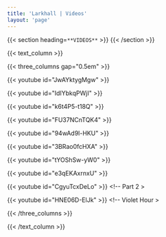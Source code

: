 ```yaml
---
title: 'Larkhall | Videos'
layout: 'page'
---
```


{{< section heading=`**VIDEOS**` >}}
{{< /section >}}

{{< text_column >}}

{{< three_columns gap="0.5em" >}}

{{< youtube id="JwAYktygMgw" >}} <!-- Overview -->

{{< youtube id="IdIYbkqPWjI" >}} <!-- TOF -->

{{< youtube id="k6t4P5-t18Q" >}} <!-- Cascade -->

{{< youtube id="FU37NCnTQK4" >}} <!-- River's Tent -->

{{< youtube id="94wAd9l-HKU" >}} <!-- Light from other days -->

{{< youtube id="3BRao0fcHXA" >}} <!-- Sailing the Farm -->

{{< youtube id="tYOShSw-yW0" >}} <!-- Tides -->

{{< youtube id="e3qEKAxrnxU" >}} <!-- Times -->

<!-- {{< youtube id="xhRWTEsTOp8" >}} M&T -->

{{< youtube id="CgyuTcxDeLo" >}} <!-- Part 2 >

{{< youtube id="HNE06D-ElJk" >}} <!-- Violet Hour >

<!-- {{< youtube id="iY-fqIP_G3E" >}} Uncertain Times -->

<!-- {{< youtube id="ot7Vx0-m5Qo" >}} Astronomia -->


<!-- {{< youtube id="Rxf3QRzjUhQ" >}} <!-- Interview -- > -->

{{< /three_columns >}}

{{< /text_column >}}

